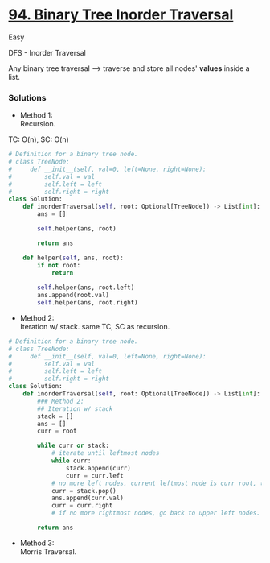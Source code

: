 # [94. Binary Tree Inorder Traversal](https://leetcode.com/problems/binary-tree-inorder-traversal/submissions/1516250684/)

Easy

DFS - Inorder Traversal

Any binary tree traversal --> traverse and store all nodes' **values** inside a list.

### Solutions

- Method 1:\
Recursion.

TC: O(n), SC: O(n)

```python
# Definition for a binary tree node.
# class TreeNode:
#     def __init__(self, val=0, left=None, right=None):
#         self.val = val
#         self.left = left
#         self.right = right
class Solution:
    def inorderTraversal(self, root: Optional[TreeNode]) -> List[int]:
        ans = []

        self.helper(ans, root)

        return ans

    def helper(self, ans, root):
        if not root:
            return
        
        self.helper(ans, root.left)
        ans.append(root.val)
        self.helper(ans, root.right)
```

- Method 2:\
  Iteration w/ stack.
  same TC, SC as recursion.
```python
# Definition for a binary tree node.
# class TreeNode:
#     def __init__(self, val=0, left=None, right=None):
#         self.val = val
#         self.left = left
#         self.right = right
class Solution:
    def inorderTraversal(self, root: Optional[TreeNode]) -> List[int]:
        ### Method 2:
        ## Iteration w/ stack
        stack = []
        ans = []
        curr = root

        while curr or stack:
            # iterate until leftmost nodes
            while curr:
                stack.append(curr)
                curr = curr.left
            # no more left nodes, current leftmost node is curr root, then iterate this node's right nodes
            curr = stack.pop()
            ans.append(curr.val)
            curr = curr.right
            # if no more rightmost nodes, go back to upper left nodes.

        return ans
```

- Method 3:\
  Morris Traversal.

```python

```
